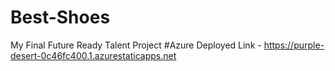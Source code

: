 # Best-Shoes
My Final Future Ready Talent Project
#Azure Deployed Link - https://purple-desert-0c46fc400.1.azurestaticapps.net
